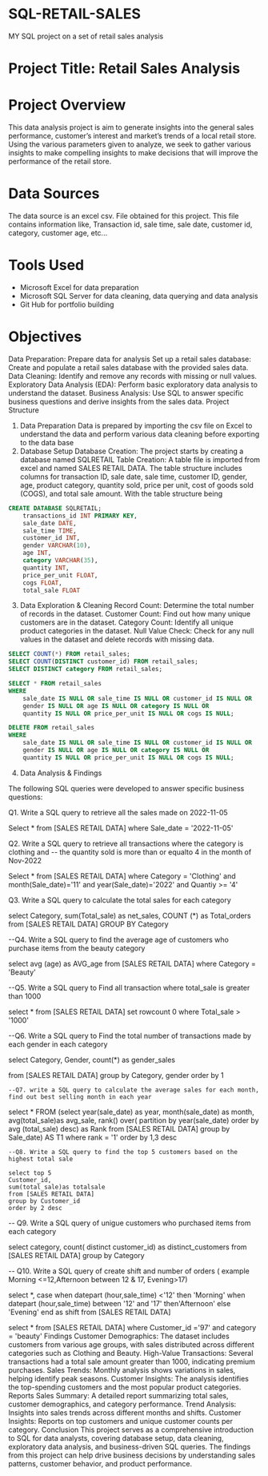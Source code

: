 # SQL-RETAIL-SALES
MY SQL project on a set of retail sales analysis


# Project Title: Retail Sales Analysis

# Project Overview
This data analysis project is aim to generate insights into the general sales performance, customer’s interest and market’s trends of a local retail store. Using the various parameters given to analyze, we seek to gather various insights to make compelling insights to make decisions that will improve the performance of the retail store.
# Data Sources
The data source is an excel csv. File obtained for this project. This file contains information like,
Transaction id, sale time, sale date, customer id, category, customer age, etc... 
# Tools Used
- Microsoft Excel for data preparation
- Microsoft SQL Server for data cleaning, data querying and data analysis
- Git Hub for portfolio building
# Objectives
Data Preparation: Prepare data for analysis
Set up a retail sales database: Create and populate a retail sales database with the provided sales data.
Data Cleaning: Identify and remove any records with missing or null values.
Exploratory Data Analysis (EDA): Perform basic exploratory data analysis to understand the dataset.
Business Analysis: Use SQL to answer specific business questions and derive insights from the sales data.
Project Structure
1. Data Preparation
Data is prepared by importing the csv file on Excel to understand the data and perform various data cleaning before exporting to the data base
2. Database Setup
Database Creation: The project starts by creating a database named SQLRETAIL
Table Creation: A table file is imported from excel and named SALES RETAIL DATA. The table structure includes columns for transaction ID, sale date, sale time, customer ID, gender, age, product category, quantity sold, price per unit, cost of goods sold (COGS), and total sale amount. With the table structure being

```SQL
CREATE DATABASE SQLRETAIL;
    transactions_id INT PRIMARY KEY,
    sale_date DATE,	
    sale_time TIME,
    customer_id INT,	
    gender VARCHAR(10),
    age INT,
    category VARCHAR(35),
    quantity INT,
    price_per_unit FLOAT,	
    cogs FLOAT,
    total_sale FLOAT
```

3. Data Exploration & Cleaning
Record Count: Determine the total number of records in the dataset.
Customer Count: Find out how many unique customers are in the dataset.
Category Count: Identify all unique product categories in the dataset.
Null Value Check: Check for any null values in the dataset and delete records with missing data.
```SQL
SELECT COUNT(*) FROM retail_sales;
SELECT COUNT(DISTINCT customer_id) FROM retail_sales;
SELECT DISTINCT category FROM retail_sales;

SELECT * FROM retail_sales
WHERE 
    sale_date IS NULL OR sale_time IS NULL OR customer_id IS NULL OR 
    gender IS NULL OR age IS NULL OR category IS NULL OR 
    quantity IS NULL OR price_per_unit IS NULL OR cogs IS NULL;

DELETE FROM retail_sales
WHERE 
    sale_date IS NULL OR sale_time IS NULL OR customer_id IS NULL OR 
    gender IS NULL OR age IS NULL OR category IS NULL OR 
    quantity IS NULL OR price_per_unit IS NULL OR cogs IS NULL;
```
4. Data Analysis & Findings

The following SQL queries were developed to answer specific business questions:

Q1. Write a SQL query to retrieve all the sales made on 2022-11-05

  Select * from [SALES RETAIL DATA] 
  where Sale_date = '2022-11-05'

Q2. Write a SQL query to retrieve all transactions where the category is clothing and 
  -- the quantity sold is more than or equalto 4 in the month of Nov-2022

  Select * from [SALES RETAIL DATA]
  where 
  Category = 'Clothing'
  and
month(Sale_date)='11'
  and
  year(Sale_date)='2022'
  and
  Quantiy >= '4'

Q3. Write a SQL query to calculate the total sales for each category

  select 
  Category,
  sum(Total_sale) as net_sales,
  COUNT (*) as Total_orders
  from [SALES RETAIL DATA]
  GROUP BY Category

  --Q4. Write a SQL query to find the average age of customers who purchase items from the beauty category
 
 select 
 avg (age) as AVG_age
  from [SALES RETAIL DATA]
  where Category = 'Beauty'

  --Q5. Write a SQL query to Find all transaction where total_sale is greater than 1000

  select * from [SALES RETAIL DATA]
  set rowcount 0
  where Total_sale > '1000'

  --Q6. Write a SQL query to Find the total number of transactions made by each gender in each category
   
   select
   Category,
   Gender,
   count(*) as gender_sales
  
   from [SALES RETAIL DATA]
   group by
   Category,
    gender
	order by 1

	--Q7. write a SQL query to calculate the average sales for each month, find out best selling month in each year
select * FROM
	(select 
	 year(sale_date) as year,
	month(sale_date) as month,
	avg(total_sale)as avg_sale,
	rank() over( partition by year(sale_date) order by avg (total_sale) desc) as Rank
	from [SALES RETAIL DATA]
	group by Sale_date) AS T1
where rank = '1'
	order by 1,3 desc
	
	--Q8. Write a SQL query to find the top 5 customers based on the highest total sale
	
	select top 5
	Customer_id,
	sum(total_sale)as totalsale
	from [SALES RETAIL DATA]
	group by Customer_id
	order by 2 desc
	
-- Q9. Write a SQL query of unigue customers who purchased items from each category

select 
category,
count( distinct customer_id) as distinct_customers
from [SALES RETAIL DATA]
group by Category


-- Q10. Write a SQL query of create shift and number of orders ( example Morning <=12,Afternoon between 12 & 17, Evening>17)

select *,
case
when datepart (hour,sale_time) <'12' then 'Morning'
when datepart (hour,sale_time) between '12' and '17' then'Afternoon'
else 'Evening'
end as shift
from [SALES RETAIL DATA]

select *
from [SALES RETAIL DATA]
where Customer_id ='97'
and category = 'beauty'
Findings
Customer Demographics: The dataset includes customers from various age groups, with sales distributed across different categories such as Clothing and Beauty.
High-Value Transactions: Several transactions had a total sale amount greater than 1000, indicating premium purchases.
Sales Trends: Monthly analysis shows variations in sales, helping identify peak seasons.
Customer Insights: The analysis identifies the top-spending customers and the most popular product categories.
Reports
Sales Summary: A detailed report summarizing total sales, customer demographics, and category performance.
Trend Analysis: Insights into sales trends across different months and shifts.
Customer Insights: Reports on top customers and unique customer counts per category.
Conclusion
This project serves as a comprehensive introduction to SQL for data analysts, covering database setup, data cleaning, exploratory data analysis, and business-driven SQL queries. The findings from this project can help drive business decisions by understanding sales patterns, customer behavior, and product performance.


